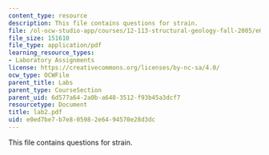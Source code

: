 ```yaml
---
content_type: resource
description: This file contains questions for strain.
file: /ol-ocw-studio-app/courses/12-113-structural-geology-fall-2005/e0ed7be7b7e805982e6494570e28d3dc_lab2.pdf
file_size: 151610
file_type: application/pdf
learning_resource_types:
- Laboratory Assignments
license: https://creativecommons.org/licenses/by-nc-sa/4.0/
ocw_type: OCWFile
parent_title: Labs
parent_type: CourseSection
parent_uid: 6d577a64-2a0b-a648-3512-f93b45a3dcf7
resourcetype: Document
title: lab2.pdf
uid: e0ed7be7-b7e8-0598-2e64-94570e28d3dc
---
```

This file contains questions for strain.